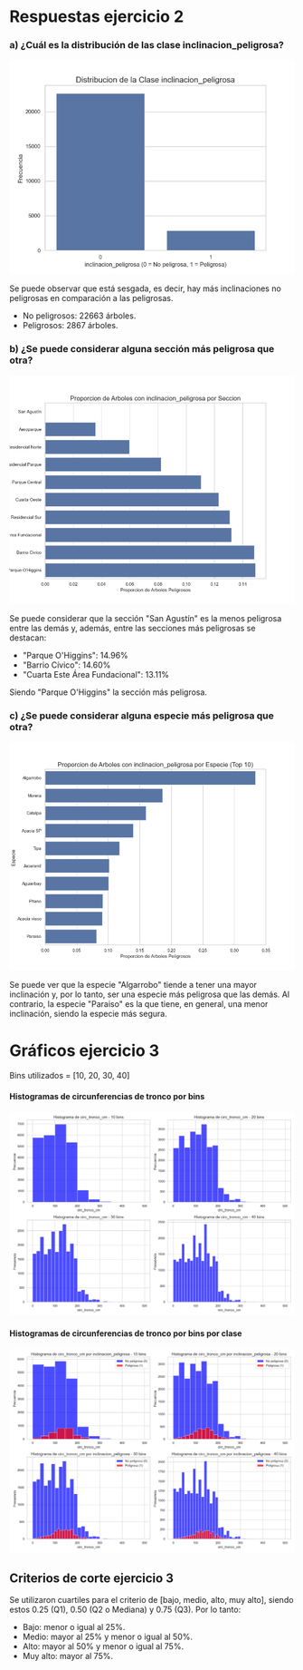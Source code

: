 # Respuestas ejercicio 2

### a) ¿Cuál es la distribución de las clase inclinacion_peligrosa?

![inclinacion_peligrosa](./images/inclinacion_peligrosa.png)

Se puede observar que está sesgada, es decir, hay más inclinaciones no peligrosas en comparación a las peligrosas.
- No peligrosos: 22663 árboles.
- Peligrosos: 2867 árboles.

### b) ¿Se puede considerar alguna sección más peligrosa que otra?

![inclinacion_peligrosa por sección](./images/inclinacion_peligrosa_seccion.png)

Se puede considerar que la sección "San Agustín" es la menos peligrosa entre las demás y, además, entre las secciones más
peligrosas se destacan: 
- "Parque O'Higgins": 14.96%
- "Barrio Cívico": 14.60%
- "Cuarta Este Área Fundacional": 13.11%

Siendo "Parque O'Higgins" la sección más peligrosa. 

### c) ¿Se puede considerar alguna especie más peligrosa que otra?

![inclinacion_peligrosa por especie](./images/inclinacion_peligrosa_especie.png)

Se puede ver que la especie "Algarrobo" tiende a tener una mayor inclinación y, por lo tanto, ser una especie más 
peligrosa que las demás. Al contrario, la especie "Paraiso" es la que tiene, en general, una menor inclinación, siendo 
la especie más segura.

# Gráficos ejercicio 3

Bins utilizados = [10, 20, 30, 40]

#### Histogramas de circunferencias de tronco por bins 

![Histograma de circunferencia de tronco por bins](./images/histograma_circ_tronco_cm_bins.png)  

#### Histogramas de circunferencias de tronco por bins por clase

![Histograma de circunferencia de tronco por bins por clase](./images/histograma_circ_tronco_cm_class_bins.png)


## Criterios de corte ejercicio 3

Se utilizaron cuartiles para el criterio de [bajo, medio, alto, muy alto], siendo estos 0.25 (Q1), 0.50 (Q2 o Mediana)
y 0.75 (Q3). Por lo tanto:

- Bajo: menor o igual al 25%.
- Medio: mayor al 25% y menor o igual al 50%.
- Alto: mayor al 50% y menor o igual al 75%.
- Muy alto: mayor al 75%.